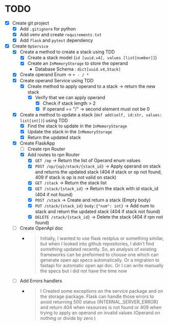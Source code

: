 # TODO

- [x] Create git project
  - [x] Add `.gitignore` for python
  - [x] Add venv and create `requirements.txt`
  - [x] Add `flask` and `pytest` dependency
- [x] Create `OpService`
  - [x] Create a method to create a stack using TDD
    - [x] Create a stack model (`id [uuid.v4], values [list[number]]`)
    - [x] Create an `InMemoryStorage` to store the operand 
      - Database Schema : `dict[uuid.v4,Stack]`
  - [x] Create operand Enum -> `+ - / *`
  - [x] Create operand Service using TDD
    - [x] Create method to apply operand to a stack -> return the new stack
      - [x] Verify that we can apply operand
        - [x] Check if stack length > 2
        - [x] If operand == "/" -> second element must not be 0
  - [x] Create a method to update a stack (`def add(self, id:str, values: list[int])`) using TDD
    - [x] Find the stack to update in the `InMemoryStorage`
    - [x] Update the stack in the `InMemoryStorage`
    - [x] Return the updated stack
  - [x] Create FlaskApp
    - [ ] Create rpn Router
    - [x] Add routes to rpn Router
      - [x] `GET /op` -> Return the list of Operand enum values
      - [x] `POST /op/{op}/stack/{stack_id}` -> Apply operand on stack and returns the updated stack (404 if stack or op not found, 409 if stack is op is not valid on stack)
      - [x] `GET /stack` -> Return the stack list
      - [x] `GET /stack/{stack_id}` -> Return the stack with id stack_id (404 if not found)
      - [x] `POST /stack` -> Create and return a stack (Empty body)
      - [x] `PUT /stack/{stack_id}` `body:{"num": int}` -> Add num to stack and return the updated stack (404 if stack not found)
      - [x] `DELETE /stack/{stack_id}` -> Delete the stack (404 if rpn not found)
  - [ ] Create OpenApi doc
    - >Initially, I wanted to use flask restplus or something similar, but when I looked into github repositories, I didn't find something updated recently. So, an analysis of existing frameworks can be preformed to choose one which can generate open api specs automatically. Or a migration to fastapi for automatic open api doc. Or I can write manually the specs but i did not have the time now 
  - [ ] Add Errors handlers
    - > I Created some exceptions on the service package and on the storage package. Flask can handle those errors to avoid returning 500 status (INTERNAL_SERVER_ERROR) and return 404 when resources is not found or 409 when trying to apply an operand on invalid values (Operand on nothing or divide by zero )